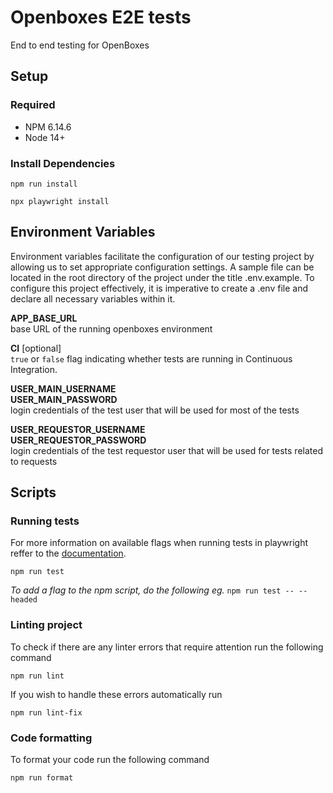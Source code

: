 # Openboxes E2E tests
End to end testing for OpenBoxes 

## Setup
### Required
- NPM 6.14.6
- Node 14+

### Install Dependencies

```
npm run install

npx playwright install
```

## Environment Variables
Environment variables facilitate the configuration of our testing project by allowing us to set appropriate configuration settings. A sample file can be located in the root directory of the project under the title .env.example. To configure this project effectively, it is imperative to create a .env file and declare all necessary variables within it.

**APP_BASE_URL** 
<br>base URL of the running openboxes environment

**CI** [optional]
<br>`true` or `false` flag indicating whether tests are running in Continuous Integration.

**USER_MAIN_USERNAME** <br> **USER_MAIN_PASSWORD** 
<br>login credentials of the test user that will be used for most of the tests 

**USER_REQUESTOR_USERNAME** <br> **USER_REQUESTOR_PASSWORD** 
<br>login credentials of the test requestor user that will be used for tests related to requests

## Scripts

### Running tests
For more information on available flags when running tests in playwright reffer to the [documentation](https://playwright.dev/docs/running-tests).
```
npm run test
```
_To add a flag to the npm script, do the following eg._ `npm run test -- --headed`

### Linting project
To check if there are any linter errors that require attention run the following command

```
npm run lint
```
If you wish to handle these errors automatically run
```
npm run lint-fix
```

### Code formatting

To format your code run the following command 
```
npm run format
```
